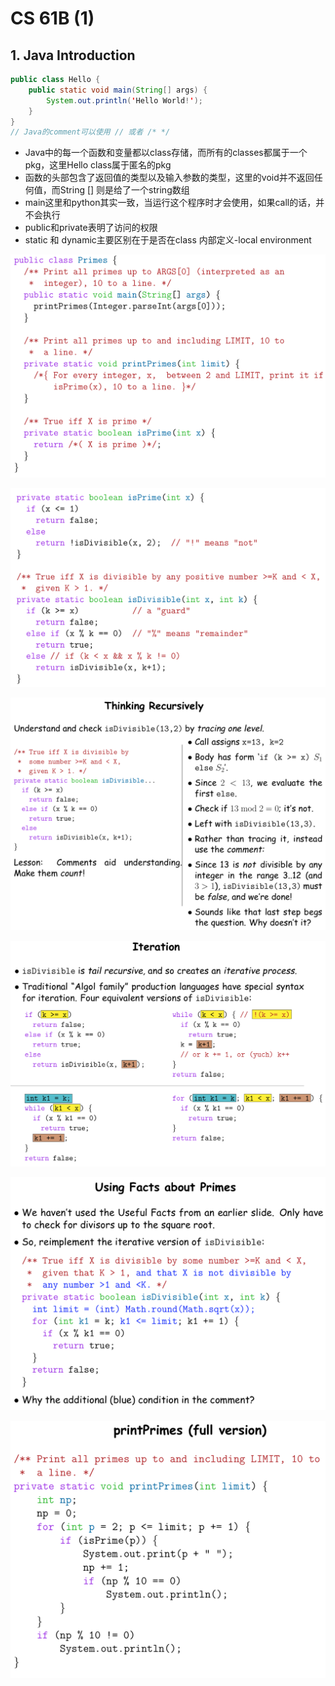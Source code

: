 # CS 61B \(1\)

## 1. Java Introduction

```java
public class Hello {
    public static void main(String[] args) {
        System.out.println('Hello World!'); 
    }
}
// Java的comment可以使用 // 或者 /* */
```

* Java中的每一个函数和变量都以class存储，而所有的classes都属于一个pkg，这里Hello class属于匿名的pkg
* 函数的头部包含了返回值的类型以及输入参数的类型，这里的void并不返回任何值，而String \[\] 则是给了一个string数组
* main这里和python其实一致，当运行这个程序时才会使用，如果call的话，并不会执行
* public和private表明了访问的权限
* static 和 dynamic主要区别在于是否在class 内部定义-local environment

![](../../.gitbook/assets/screen-shot-2018-11-24-at-2.17.11-pm.png)

![](../../.gitbook/assets/screen-shot-2018-11-24-at-2.17.42-pm.png)

![](../../.gitbook/assets/screen-shot-2018-11-24-at-2.18.15-pm.png)

![](../../.gitbook/assets/screen-shot-2018-11-24-at-2.19.02-pm.png)

![](../../.gitbook/assets/screen-shot-2018-11-24-at-2.20.43-pm.png)

![](../../.gitbook/assets/screen-shot-2018-11-24-at-2.21.09-pm.png)



